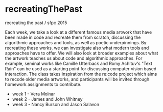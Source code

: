 # recreatingThePast

recreating the past / sfpc 2015

Each week, we take a look at a different famous media artwork that have been made in code and recreate them from scratch, discussing the algorithmic approaches and tools, as well as poetic underpinnings.  By recreating these works, we can investigate also what modern tools and approaches have to offer.  We will also look at broader examples about what the artwork teaches us about code and algorithmic approaches.  For example, seminal works like Camille Utterback and Romy Achituv's "Text Rain" can be used as a starting point for discussing computer vision based interaction.  The class takes inspiration from the re:code project which aims to recode older media artworks, and participants will be invited through homework assignments to contribute.   

- week 1 - Vera Molnar
- week 2 - James and John Whitney
- week 3 - Nancy Burson and Jason Salavon
